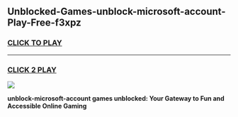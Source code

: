 
## Unblocked-Games-unblock-microsoft-account-Play-Free-f3xpz
<h3>
<a href="https://premium76.site?title=unblock-microsoft-account&ref=23A">CLICK TO PLAY</a></h3>
<hr>

<h3>
<a href="https://premium76.site?title=unblock-microsoft-account&ref=23A">CLICK 2 PLAY</a>
  
</h3>

<a href="https://premium76.site?title=unblock-microsoft-account&ref=23A"><img src="https://clearcache.store/games.png"></a>


**unblock-microsoft-account games unblocked: Your Gateway to Fun and Accessible Online Gaming**
